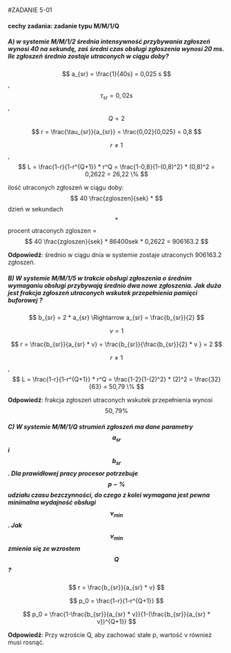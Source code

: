 #ZADANIE 5-01

#### cechy zadania: zadanie typu M/M/1/Q

##### A) w systemie M/M/1/2 średnia intensywność przybywania zgłoszeń wynosi 40 na sekundę, zaś średni czas obsługi zgłoszenia wynosi 20 ms. Ile zgłoszeń średnio zostaje utraconych w ciągu doby?

$$ a_{sr} = \frac{1}{40s} = 0,025 s $$ , $$ \tau_{sr} = 0,02 s $$, $$ Q = 2 $$

$$ r = \frac{\tau_{sr}}{a_{sr}} = \frac{0,02}{0,025} = 0,8 $$

$$ r \ne 1 $$ , $$ L = \frac{1-r}{1-r^{Q+1}} * r^Q = \frac{1-0,8}{1-(0,8)^2} * (0,8)^2 = 0,2622 = 26,22 \% $$

ilość utraconych zgłoszeń w ciągu doby: $$ 40 \frac{zgloszen}{sek} * $$ dzień w sekundach $$ * $$ procent utraconych zgloszen = $$ 40 \frac{zgloszen}{sek} * 86400sek * 0,2622 = 906163.2 $$
 
**Odpowiedź**: średnio w ciągu dnia w systemie zostaje utraconych 906163.2 zgłoszeń.

##### B) W systemie M/M/1/5 w trakcie obsługi zgłoszenia o średnim wymaganiu obsługi przybywają średnio dwa nowe zgłoszenia. Jak duża jest frakcja zgłoszeń utraconych wskutek przepełnienia pamięci buforowej ?

$$ b_{sr} = 2 * a_{sr}  \Rightarrow a_{sr} = \frac{b_{sr}}{2} $$

$$ v = 1 $$

$$ r = \frac{b_{sr}}{a_{sr} * v} = \frac{b_{sr}}{\frac{b_{sr}}{2} * v } = 2 $$

$$ r \ne 1 $$ , $$ L = \frac{1-r}{1-r^{Q+1}} * r^Q = \frac{1-2}{1-(2)^2} * (2)^2 = \frac{32}{63} = 50,79 \% $$

**Odpowiedź**: frakcja zgłoszeń utraconych wskutek przepełnienia wynosi $$ 50,79 \% $$

##### C) W systemie M/M/1/Q strumień zgłoszeń ma dane parametry $$ a_{sr} $$ i $$ b_{sr} $$. Dla prawidłowej pracy procesor potrzebuje $$ p - \% $$ udziału czasu bezczynności, do czego z kolei wymagana jest pewna minimalna wydajność obsługi $$ v_{min} $$. Jak $$ v_{min} $$ zmienia się ze wzrostem $$ Q $$ ? 

$$ r = \frac{b_{sr}}{a_{sr} * v} $$ 

$$ p_0 = \frac{1-r}{1-r^{Q+1}} $$

$$ p_0 = \frac{1-\frac{b_{sr}}{a_{sr} * v}}{1-(\frac{b_{sr}}{a_{sr} * v})^{Q+1}} $$

**Odpowiedź**: Przy wzroście Q, aby zachować stałe p, wartość v również musi rosnąć.